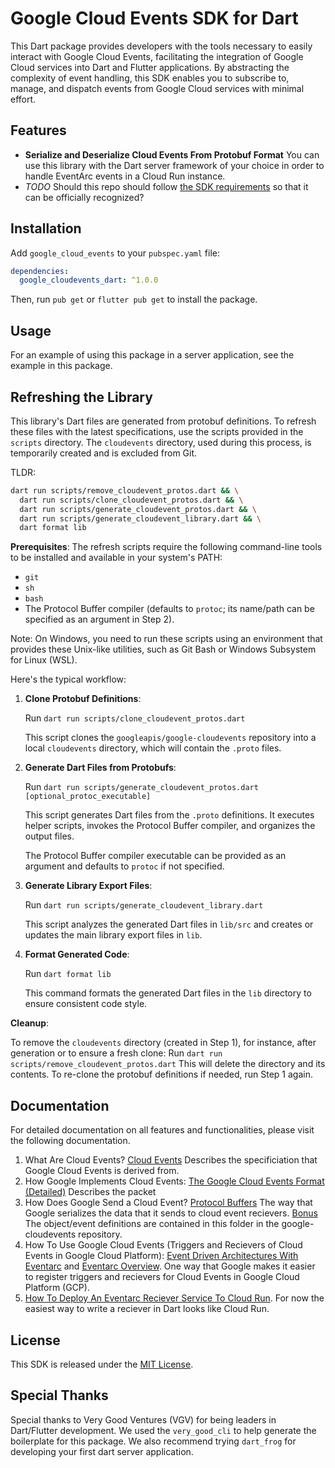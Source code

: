 # Google Cloud Events SDK for Dart

This Dart package provides developers with the tools necessary to easily interact with Google Cloud Events, facilitating the integration of Google Cloud services into Dart and Flutter applications. By abstracting the complexity of event handling, this SDK enables you to subscribe to, manage, and dispatch events from Google Cloud services with minimal effort.

## Features

- **Serialize and Deserialize Cloud Events From Protobuf Format** You can use this library with the Dart server framework of your choice in order to handle EventArc events in a Cloud Run instance.
- _TODO_ Should this repo should follow [the SDK requirements](https://github.com/cloudevents/spec/blob/v1.0.1/SDK.md) so that it can be officially recognized?

## Installation

Add `google_cloud_events` to your `pubspec.yaml` file:

```yaml
dependencies:
  google_cloudevents_dart: ^1.0.0
```

Then, run `pub get` or `flutter pub get` to install the package.

## Usage

For an example of using this package in a server application, see the example in this package.

## Refreshing the Library

This library's Dart files are generated from protobuf definitions. To refresh these files with the latest specifications, use the scripts provided in the `scripts` directory. The `cloudevents` directory, used during this process, is temporarily created and is excluded from Git.

TLDR:

```bash
dart run scripts/remove_cloudevent_protos.dart && \
  dart run scripts/clone_cloudevent_protos.dart && \
  dart run scripts/generate_cloudevent_protos.dart && \
  dart run scripts/generate_cloudevent_library.dart && \
  dart format lib
```

**Prerequisites**:
The refresh scripts require the following command-line tools to be installed and available in your system's PATH:
*   `git`
*   `sh`
*   `bash`
*   The Protocol Buffer compiler (defaults to `protoc`; its name/path can be specified as an argument in Step 2).

Note: On Windows, you need to run these scripts using an environment that provides these Unix-like utilities, such as Git Bash or Windows Subsystem for Linux (WSL).


Here's the typical workflow:

1.  **Clone Protobuf Definitions**:

    Run `dart run scripts/clone_cloudevent_protos.dart`

    This script clones the `googleapis/google-cloudevents` repository into a local `cloudevents` directory, which will contain the `.proto` files.

2.  **Generate Dart Files from Protobufs**:
    
    Run `dart run scripts/generate_cloudevent_protos.dart [optional_protoc_executable]`

    This script generates Dart files from the `.proto` definitions. It executes helper scripts, invokes the Protocol Buffer compiler, and organizes the output files.
    
    The Protocol Buffer compiler executable can be provided as an argument and defaults to `protoc` if not specified.

3.  **Generate Library Export Files**:

    Run `dart run scripts/generate_cloudevent_library.dart`
    
    This script analyzes the generated Dart files in `lib/src` and creates or updates the main library export files in `lib`.

4.  **Format Generated Code**:

    Run `dart format lib`
    
    This command formats the generated Dart files in the `lib` directory to ensure consistent code style.


**Cleanup**:

To remove the `cloudevents` directory (created in Step 1), for instance, after generation or to ensure a fresh clone:
Run `dart run scripts/remove_cloudevent_protos.dart`
This will delete the directory and its contents. To re-clone the protobuf definitions if needed, run Step 1 again.

## Documentation

For detailed documentation on all features and functionalities, please visit the following documentation.

1. What Are Cloud Events? [Cloud Events](https://cloudevents.io/) Describes the specificiation that Google Cloud Events is derived from.
1. How Google Implements Cloud Events: [The Google Cloud Events Format (Detailed)](https://cloud.google.com/eventarc/docs/cloudevents#pubsub_1) Describes the packet
1. How Does Google Send a Cloud Event? [Protocol Buffers](https://protobuf.dev/getting-started/darttutorial/) The way that Google serializes the data that it sends to cloud event recievers. [Bonus](https://github.com/googleapis/google-cloudevents/tree/main/proto) The object/event definitions are contained in this folder in the google-cloudevents repository.
1. How To Use Google Cloud Events (Triggers and Recievers of Cloud Events in Google Cloud Platform): [Event Driven Architectures With Eventarc](https://cloud.google.com/datastore/docs/eventarc) and [Eventarc Overview](https://cloud.google.com/eventarc/docs/overview). One way that Google makes it easier to register triggers and recievers for Cloud Events in Google Cloud Platform (GCP).
1. [How To Deploy An Eventarc Reciever Service To Cloud Run](https://cloud.google.com/eventarc/docs/run/create-trigger-storage-gcloud). For now the easiest way to write a reciever in Dart looks like Cloud Run.

## License

This SDK is released under the [MIT License](LICENSE).

## Special Thanks

Special thanks to Very Good Ventures (VGV) for being leaders in Dart/Flutter development. We used the `very_good_cli` to help generate the boilerplate for this package. We also recommend trying `dart_frog` for developing your first dart server application.

